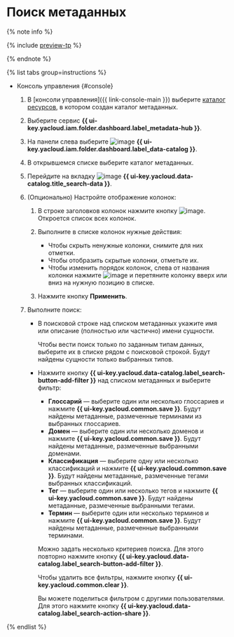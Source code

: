# Поиск метаданных

{% note info %}

{% include [preview-tp](../../../_includes/preview-tp.md) %}

{% endnote %}

{% list tabs group=instructions %}

- Консоль управления {#console}

  1. В [консоли управления]({{ link-console-main }}) выберите [каталог ресурсов](../../../resource-manager/concepts/resources-hierarchy.md#folder), в котором создан каталог метаданных.
  1. Выберите сервис **{{ ui-key.yacloud.iam.folder.dashboard.label_metadata-hub }}**.
  1. Hа панели слева выберите ![image](../../../_assets/console-icons/folder-magnifier.svg) **{{ ui-key.yacloud.iam.folder.dashboard.label_data-catalog }}**.
  1. В открывшемся списке выберите каталог метаданных.
  1. Перейдите на вкладку ![image](../../../_assets/console-icons/book.svg) **{{ ui-key.yacloud.data-catalog.title_search-data }}**.

  1. (Опционально) Настройте отображение колонок:
  
     1. В строке заголовков колонок нажмите кнопку ![image](../../../_assets/console-icons/gear.svg). Откроется список всех колонок.
     1. Выполните в списке колонок нужные действия:
  
        * Чтобы скрыть ненужные колонки, снимите для них отметки.
        * Чтобы отобразить скрытые колонки, отметьте их.
        * Чтобы изменить порядок колонок, слева от названия колонки нажмите ![image](../../../_assets/console-icons/grip.svg) и перетяните колонку вверх или вниз на нужную позицию в списке.
  
     1. Нажмите кнопку **Применить**.

  1. Выполните поиск:

      * В поисковой строке над списком метаданных укажите имя или описание (полностью или частично) имени сущности.

        Чтобы вести поиск только по заданным типам данных, выберите их в списке рядом с поисковой строкой. Будут найдены сущности только выбранных типов.

      * Нажмите кнопку **{{ ui-key.yacloud.data-catalog.label_search-button-add-filter }}** над списком метаданных и выберите фильтр:
         * **Глоссарий** — выберите один или несколько глоссариев и нажмите **{{ ui-key.yacloud.common.save }}**. Будут найдены метаданные, размеченные терминами из выбранных глоссариев.
         * **Домен** — выберите один или несколько доменов и нажмите **{{ ui-key.yacloud.common.save }}**. Будут найдены метаданные, размеченные выбранными доменами.
         * **Классификация** — выберите одну или несколько классификаций и нажмите **{{ ui-key.yacloud.common.save }}**. Будут найдены метаданные, размеченные тегами выбранных классификаций.
         * **Тег** — выберите один или несколько тегов и нажмите **{{ ui-key.yacloud.common.save }}**. Будут найдены метаданные, размеченные выбранными тегами.
         * **Термин** — выберите один или несколько терминов и нажмите **{{ ui-key.yacloud.common.save }}**. Будут найдены метаданные, размеченные выбранными терминами.

         Можно задать несколько критериев поиска. Для этого повторно нажмите кнопку **{{ ui-key.yacloud.data-catalog.label_search-button-add-filter }}**.

         Чтобы удалить все фильтры, нажмите кнопку **{{ ui-key.yacloud.common.clear }}**.

         Вы можете поделиться фильтром с другими пользователями. Для этого нажмите кнопку **{{ ui-key.yacloud.data-catalog.label_search-action-share }}**.

{% endlist %}
